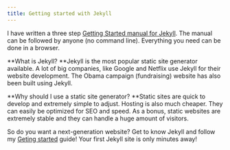 ```yaml
---
title: Getting started with Jekyll
---
```



I have written a three step&nbsp;[Getting Started manual for Jekyll](http://jekyllcodex.org/getting-started/). The manual can be followed by anyone (no command line). Everything you need can be done in a browser.

**What is Jekyll?&nbsp;**Jekyll is the most popular static site generator available. A lot of big companies, like Google and Netflix use Jekyll for their website development. The Obama campaign (fundraising) website has also been built using Jekyll.

**Why should I use a static site generator?&nbsp;**Static sites are quick to develop and extremely simple to adjust. Hosting is also much cheaper. They can easily be optimized for SEO and speed. As a bonus, static websites are extremely stable and they can handle a huge amount of visitors.

So do you want a next-generation website? Get to know Jekyll and follow my&nbsp;[Geting started](http://jekyllcodex.org/getting-started/)&nbsp;guide! Your first Jekyll site is only minutes away!